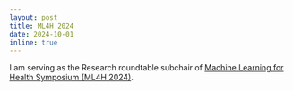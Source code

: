 ```yaml
---
layout: post
title: ML4H 2024
date: 2024-10-01 
inline: true
---
```


I am serving as the Research roundtable subchair of [Machine Learning for Health Symposium (ML4H 2024)](https://ahli.cc/ml4h/).